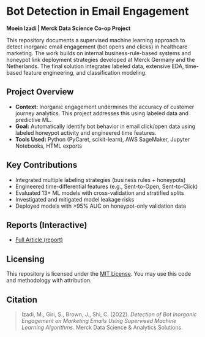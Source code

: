 # Bot Detection in Email Engagement  
**Moein Izadi | Merck Data Science Co-op Project**

This repository documents a supervised machine learning approach to detect inorganic email engagement (bot opens and clicks) in healthcare marketing. The work builds on internal business-rule-based systems and honeypot link deployment strategies developed at Merck Germany and the Netherlands. The final solution integrates labeled data, extensive EDA, time-based feature engineering, and classification modeling.

## Project Overview

- **Context:** Inorganic engagement undermines the accuracy of customer journey analytics. This project addresses this using labeled data and predictive ML.
- **Goal:** Automatically identify bot behavior in email click/open data using labeled honeypot activity and engineered time features.
- **Tools Used:** Python (PyCaret, scikit-learn), AWS SageMaker, Jupyter Notebooks, HTML exports

## Key Contributions

- Integrated multiple labeling strategies (business rules + honeypots)
- Engineered time-differential features (e.g., Sent-to-Open, Sent-to-Click)
- Evaluated 13+ ML models with cross-validation and stratified splits
- Investigated and mitigated model leakage risks
- Deployed models with >95% AUC on honeypot-only validation data

## Reports (Interactive)

- [Full Article (report)](./Detection%20of%20Bot%20inorganic%20engagement%20on%20marketing%20emails%20using.pdf)


## Licensing

This repository is licensed under the [MIT License](./LICENSE). You may use this code and methodology with attribution.

## Citation

> Izadi, M., Giri, S., Brown, J., Shi, C. (2022). *Detection of Bot Inorganic Engagement on Marketing Emails Using Supervised Machine Learning Algorithms*. Merck Data Science & Analytics Solutions.
